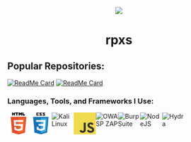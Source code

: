 <p align="center">
    <img src="https://cutewallpaper.org/21/white-4k-background/Free-White-Background-Stock-Video-Footage-16,915-Free-.jpg">
</p>
<h1 align="center">rpxs</h1>


## Popular Repositories:
[![ReadMe Card](https://github-readme-stats.vercel.app/api/pin/?username=rpxs&repo=Gats-SkinPack)](https://github.com/rpxs/Gats-SkinPack)
[![ReadMe Card](https://github-readme-stats.vercel.app/api/pin/?username=rpxs&repo=rpc-example)](https://github.com/rpxs/rpc-example)


### Languages, Tools, and Frameworks I Use:

<img align="left" alt="HTML5" width="50px" src="https://raw.githubusercontent.com/github/explore/80688e429a7d4ef2fca1e82350fe8e3517d3494d/topics/html/html.png" />
<img align="left" alt="CSS3" width="50px" src="https://raw.githubusercontent.com/github/explore/80688e429a7d4ef2fca1e82350fe8e3517d3494d/topics/css/css.png" />
<img align="left" alt="Kali Linux" width="50px" src="https://upload.wikimedia.org/wikipedia/commons/thumb/4/4b/Kali_Linux_2.0_wordmark.svg/1200px-Kali_Linux_2.0_wordmark.svg.png" />
<img align="left" alt="JavaScript" width="50px" src="https://raw.githubusercontent.com/github/explore/80688e429a7d4ef2fca1e82350fe8e3517d3494d/topics/javascript/javascript.png" />
<img align="left" alt="OWASP ZAP" width="50px" src="https://logos.bugcrowdusercontent.com/logos/2376/fdfa/651b17be/051e0245d787d1f71246d515e88a8564_zap256x256-oversize.png" />
<img align="left" alt="BurpSuite" width="50px" src="https://www.kali.org/wp-content/uploads/2015/05/burpsuite.png" />
<img align="left" alt="NodeJS" width="50px" src="https://cdn.freebiesupply.com/logos/thumbs/2x/nodejs-1-logo.png" />
<img align="left" alt="Hydra" width="50px" src="https://www.kali.org/wp-content/uploads/2015/05/hydra.png" />
